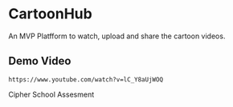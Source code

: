 # CartoonHub

An MVP Platfform to watch, upload and share the cartoon videos.

## Demo Video

```
https://www.youtube.com/watch?v=lC_Y8aUjWOQ
```

Cipher School Assesment
